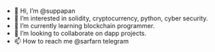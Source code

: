 - 👋 Hi, I’m @suppapan
- 👀 I’m interested in solidity, cryptocurrency, python, cyber security.
- 🌱 I’m currently learning blockchain programmer.
- 💞️ I’m looking to collaborate on dapp projects.
- 📫 How to reach me @sarfarn telegram

<!---
suppapan/suppapan is a ✨ special ✨ repository because its `README.md` (this file) appears on your GitHub profile.
You can click the Preview link to take a look at your changes.
--->
